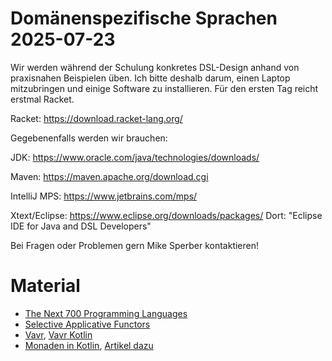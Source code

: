 # Domänenspezifische Sprachen 2025-07-23

Wir werden während der Schulung konkretes DSL-Design anhand von
praxisnahen Beispielen üben.  Ich bitte deshalb darum, einen Laptop
mitzubringen und einige Software zu installieren.  Für den ersten Tag
reicht erstmal Racket.

Racket:
https://download.racket-lang.org/

Gegebenenfalls werden wir brauchen:

JDK:
https://www.oracle.com/java/technologies/downloads/

Maven:
https://maven.apache.org/download.cgi

IntelliJ MPS:
https://www.jetbrains.com/mps/

Xtext/Eclipse:
https://www.eclipse.org/downloads/packages/
Dort: "Eclipse IDE for Java and DSL Developers"

Bei Fragen oder Problemen gern Mike Sperber kontaktieren!

# Material

- [The Next 700 Programming Languages](https://dl.acm.org/doi/pdf/10.1145/363744.363749)
- [Selective Applicative Functors](https://dl.acm.org/doi/10.1145/3341694)
- [Vavr](https://vavr.io/), [Vavr Kotlin](https://github.com/vavr-io/vavr-kotlin)
- [Monaden in Kotlin](https://github.com/active-group/kotlin-free-monad), [Artikel dazu](https://www.sigs.de/artikel/funktionale-programmierung-fuer-bessere-architektur/)
